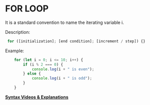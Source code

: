 # FOR LOOP


It is a standard convention to name the iterating variable i.

Description:
```js
 for ([initialization]; [end condition]; [increment / step]) {}
```

Example: 

```js
    for (let i = 0; i <= 10; i++) {
        if (i % 2 === 0) {
            console.log(i + " is even");
        } else {
            console.log(i + " is odd");
        }
    }
```

**[Syntax Videos & Explanations](https://github.com/10-3-pursuit/10-3-resources/blob/main/javascript-essentials.md)**